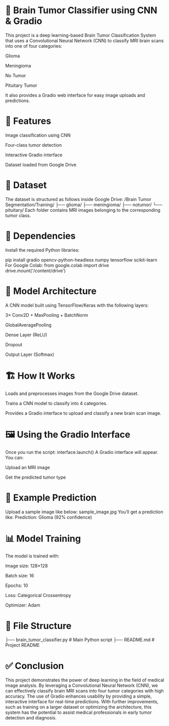 # 🧠 Brain Tumor Classifier using CNN & Gradio
This project is a deep learning-based Brain Tumor Classification System that uses a Convolutional Neural Network (CNN) to classify MRI brain scans into one of four categories:

Glioma

Meningioma

No Tumor

Pituitary Tumor

It also provides a Gradio web interface for easy image uploads and predictions.

# 🚀 Features
Image classification using CNN

Four-class tumor detection

Interactive Gradio interface

Dataset loaded from Google Drive

# 📁 Dataset
The dataset is structured as follows inside Google Drive:
/Brain Tumor Segmentation/Training/
    ├── glioma/
    ├── meningioma/
    ├── notumor/
    └── pituitary/
Each folder contains MRI images belonging to the corresponding tumor class.

# 🧰 Dependencies
Install the required Python libraries:

pip install gradio opencv-python-headless numpy tensorflow scikit-learn
For Google Colab:
from google.colab import drive
drive.mount('/content/drive') 

# 🧠 Model Architecture
A CNN model built using TensorFlow/Keras with the following layers:

3× Conv2D + MaxPooling + BatchNorm

GlobalAveragePooling

Dense Layer (ReLU)

Dropout

Output Layer (Softmax)

# 🏗️ How It Works
Loads and preprocesses images from the Google Drive dataset.

Trains a CNN model to classify into 4 categories.

Provides a Gradio interface to upload and classify a new brain scan image.

# 🖼️ Using the Gradio Interface
Once you run the script:
interface.launch()
A Gradio interface will appear. You can:

Upload an MRI image

Get the predicted tumor type

# 🧪 Example Prediction
Upload a sample image like below:
sample_image.jpg
You’ll get a prediction like:
Prediction: Glioma (92% confidence) 

# 📊 Model Training
The model is trained with:

Image size: 128×128

Batch size: 16

Epochs: 10

Loss: Categorical Crossentropy

Optimizer: Adam

# 📎 File Structure
├── brain_tumor_classifier.py   # Main Python script
├── README.md                   # Project README

# ✅ Conclusion
This project demonstrates the power of deep learning in the field of medical image analysis. By leveraging a Convolutional Neural Network (CNN), we can effectively classify brain MRI scans into four tumor categories with high accuracy. The use of Gradio enhances usability by providing a simple, interactive interface for real-time predictions. With further improvements, such as training on a larger dataset or optimizing the architecture, this system has the potential to assist medical professionals in early tumor detection and diagnosis.

